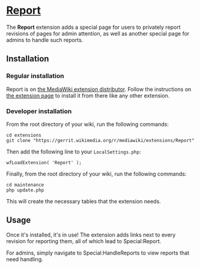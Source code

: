 # [Report][1]

The **Report** extension adds a special page for users to privately report revisions of pages for admin attention, as well as another special page for admins to handle such reports.

## Installation
### Regular installation
Report is on [the MediaWiki extension distributor][2]. Follow the instructions on [the extension page][1] to install it from there like any other extension.

### Developer installation
From the root directory of your wiki, run the following commands:
```
cd extensions
git clone "https://gerrit.wikimedia.org/r/mediawiki/extensions/Report"
```
Then add the following line to your `LocalSettings.php`:
```
wfLoadExtension( 'Report' );
```
Finally, from the root directory of your wiki, run the following commands:
```
cd maintenance
php update.php
```
This will create the necessary tables that the extension needs.

## Usage

Once it's installed, it's in use! The extension adds links next to every revision for reporting them, all of which lead to Special:Report.

For admins, simply navigate to Special:HandleReports to view reports that need handling.

[1]: https://www.mediawiki.org/wiki/Extension:Report
[2]: https://www.mediawiki.org/wiki/Special:ExtensionDistributor/Report